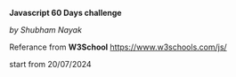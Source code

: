 **Javascript 60 Days challenge**

*by Shubham Nayak*

Referance from **W3School**
https://www.w3schools.com/js/

start from 20/07/2024
